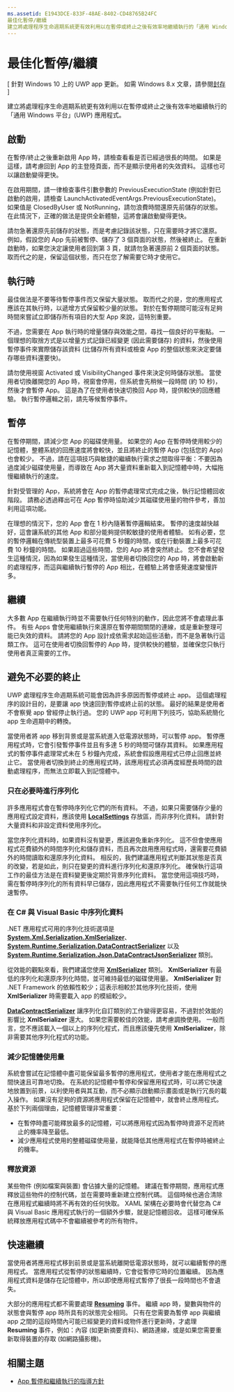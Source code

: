 ```yaml
---
ms.assetid: E1943DCE-833F-48AE-8402-CD48765B24FC
最佳化暫停/繼續
建立將處理程序生命週期系統更有效利用以在暫停或終止之後有效率地繼續執行的「通用 Windows 平台」(UWP) 應用程式。
---
```

# 最佳化暫停/繼續

\[ 針對 Windows 10 上的 UWP app 更新。 如需 Windows 8.x 文章，請參閱[封存](http://go.microsoft.com/fwlink/p/?linkid=619132) \]

建立將處理程序生命週期系統更有效利用以在暫停或終止之後有效率地繼續執行的「通用 Windows 平台」(UWP) 應用程式。

## 啟動

在暫停/終止之後重新啟用 App 時，請檢查看看是否已經過很長的時間。 如果是這樣，請考慮回到 App 的主登陸頁面，而不是顯示使用者的失效資料。 這樣也可以讓啟動變得更快。

在啟用期間，請一律檢查事件引數參數的 PreviousExecutionState (例如針對已啟動的啟用，請檢查 LaunchActivatedEventArgs.PreviousExecutionState)。 如果值是 ClosedByUser 或 NotRunning，請勿浪費時間還原先前儲存的狀態。 在此情況下，正確的做法是提供全新體驗，這將會讓啟動變得更快。

請勿急著還原先前儲存的狀態，而是考慮記錄該狀態，只在需要時才將它還原。 例如，假設您的 App 先前被暫停、儲存了 3 個頁面的狀態，然後被終止。 在重新啟動時，如果您決定讓使用者回到第 3 頁，就請勿急著還原前 2 個頁面的狀態。 取而代之的是，保留這個狀態，而只在您了解需要它時才使用它。

## 執行時

最佳做法是不要等待暫停事件而又保留大量狀態。 取而代之的是，您的應用程式應該在其執行時，以遞增方式保留較少量的狀態。 對於在暫停期間可能沒有足夠時間來嘗試立即儲存所有項目的大型 App 來說，這特別重要。

不過，您需要在 App 執行時的增量儲存與效能之間，尋找一個良好的平衡點。 一個理想的取捨方式是以增量方式記錄已經變更 (因此需要儲存) 的資料，然後使用暫停事件來實際儲存該資料 (比儲存所有資料或檢查 App 的整個狀態來決定要儲存哪些資料還要快)。

請勿使用視窗 Activated 或 VisibilityChanged 事件來決定何時儲存狀態。 當使用者切換離開您的 App 時，視窗會停用，但系統會先稍候一段時間 (約 10 秒)，然後才會暫停 App。 這是為了在使用者快速切換回 App 時，提供較快的回應體驗。 執行暫停邏輯之前，請先等候暫停事件。

## 暫停

在暫停期間，請減少您 App 的磁碟使用量。 如果您的 App 在暫停時使用較少的記憶體，整體系統的回應速度將會較快，並且將終止的暫停 App (包括您的 App) 也會較少。 不過，請在這項技巧與敏捷的繼續執行需求之間取得平衡：不要因為過度減少磁碟使用量，而導致在 App 將大量資料重新載入到記憶體中時，大幅拖慢繼續執行的速度。

針對受管理的 App，系統將會在 App 的暫停處理常式完成之後，執行記憶體回收階段。 請務必透過釋出可在 App 暫停時協助減少其磁碟使用量的物件參考，善加利用這項功能。

在理想的情況下，您的 App 會在 1 秒內隨著暫停邏輯結束。 暫停的速度越快越好，這會讓系統的其他 App 和部分能夠提供較敏捷的使用者體驗。 如有必要，您的暫停邏輯在傳統型裝置上最多可花費 5 秒鐘的時間，或在行動裝置上最多可花費 10 秒鐘的時間。 如果超過這些時間，您的 App 將會突然終止。 您不會希望發生這種情況，因為如果發生這種情況，當使用者切換回您的 App 時，將會啟動新的處理程序，而這與繼續執行暫停的 App 相比，在體驗上將會感覺速度變慢許多。

## 繼續

大多數 App 在繼續執行時並不需要執行任何特別的動作，因此您將不會處理此事件。 有些 Apps 會使用繼續執行來還原在暫停期間關閉的連線，或是重新整理可能已失效的資料。 請將您的 App 設計成依需求起始這些活動，而不是急著執行這類工作。 這可在使用者切換回暫停的 App 時，提供較快的體驗，並確保您只執行使用者真正需要的工作。

## 避免不必要的終止

UWP 處理程序生命週期系統可能會因為許多原因而暫停或終止 app。 這個處理程序的設計目的，是要讓 app 快速回到暫停或終止前的狀態。 最好的結果是使用者不會察覺 app 曾經停止執行過。 您的 UWP app 可利用下列技巧，協助系統簡化 app 生命週期中的轉換。

當使用者將 app 移到背景或是當系統進入低電源狀態時，可以暫停 app。 暫停應用程式時，它會引發暫停事件並且有多達 5 秒的時間可儲存其資料。 如果應用程式的暫停事件處理常式未在 5 秒鐘內完成，系統會假設應用程式已停止回應並終止它。 當使用者切換到終止的應用程式時，該應用程式必須再度經歷長時間的啟動處理程序，而無法立即載入到記憶體中。

### 只在必要時進行序列化

許多應用程式會在暫停時序列化它們的所有資料。 不過，如果只需要儲存少量的應用程式設定資料，應該使用 [**LocalSettings**](https://msdn.microsoft.com/library/windows/apps/BR241622) 存放區，而非序列化資料。 請針對大量資料和非設定資料使用序列化。

當您序列化資料時，如果資料沒有變更，應該避免重新序列化。 這不但會使應用程式花費額外的時間序列化和儲存資料，而且再次啟用應用程式時，還需要花費額外的時間讀取和還原序列化資料。 相反的，我們建議應用程式判斷其狀態是否真的改變，若是如此，則只在變更的資料進行序列化和還原序列化。 確保執行這項工作的最佳方法是在資料變更後定期於背景序列化資料。 當您使用這項技巧時，需在暫停時序列化的所有資料早已儲存，因此應用程式不需要執行任何工作就能快速暫停。

### 在 C# 與 Visual Basic 中序列化資料

.NET 應用程式可用的序列化技術選項是 [**System.Xml.Serialization.XmlSerializer**](https://msdn.microsoft.com/en-us/library/windows/apps/xaml/system.xml.serialization.xmlserializer.aspx)、[**System.Runtime.Serialization.DataContractSerializer**](https://msdn.microsoft.com/en-us/library/windows/apps/xaml/system.runtime.serialization.datacontractserializer.aspx) 以及 [**System.Runtime.Serialization.Json.DataContractJsonSerializer**](https://msdn.microsoft.com/en-us/library/windows/apps/xaml/system.runtime.serialization.json.datacontractjsonserializer.aspx) 類別。

從效能的觀點來看，我們建議您使用 [**XmlSerializer**](https://msdn.microsoft.com/en-us/library/windows/apps/xaml/system.xml.serialization.xmlserializer.aspx) 類別。 **XmlSerializer** 有最低的序列化和還原序列化時間，並可維持最低的磁碟使用量。 **XmlSerializer** 對 .NET Framework 的依賴性較少；這表示相較於其他序列化技術，使用 **XmlSerializer** 時需要載入 app 的模組較少。

[
            **DataContractSerializer**](https://msdn.microsoft.com/en-us/library/windows/apps/xaml/system.runtime.serialization.datacontractserializer.aspx) 讓序列化自訂類別的工作變得更容易，不過對於效能的影響比 **XmlSerializer** 還大。 如果您需要較佳的效能，請考慮調換使用。 一般而言，您不應該載入一個以上的序列化程式，而且應該優先使用 **XmlSerializer**，除非需要其他序列化程式的功能。

### 減少記憶體使用量

系統會嘗試在記憶體中盡可能保留最多暫停的應用程式，使用者才能在應用程式之間快速且可靠地切換。 在系統的記憶體中暫停和保留應用程式時，可以將它快速地放置到前景，以利使用者與其互動，而不必顯示啟動顯示畫面或是執行冗長的載入操作。 如果沒有足夠的資源將應用程式保留在記憶體中，就會終止應用程式。 基於下列兩個理由，記憶體管理非常重要：

-   在暫停時盡可能釋放最多的記憶體，可以將應用程式因為暫停時資源不足而終止的機率降至最低。
-   減少應用程式使用的整體磁碟使用量，就能降低其他應用程式在暫停時被終止的機率。

### 釋放資源

某些物件 (例如檔案與裝置) 會佔據大量的記憶體。 建議在暫停期間，應用程式應釋放這些物件的控制代碼，並在需要時重新建立控制代碼。 這個時候也適合清除在應用程式繼續時將不再有效的任何快取。 XAML 架構在必要時會代替您為 C# 與 Visual Basic 應用程式執行的一個額外步驟，就是記憶體回收。 這樣可確保系統釋放應用程式碼中不會繼續被參考的所有物件。

## 快速繼續

當使用者將應用程式移到前景或是當系統離開低電源狀態時，就可以繼續暫停的應用程式。 當應用程式從暫停的狀態繼續時，它會從暫停它時的位置繼續。 因為應用程式資料是儲存在記憶體中，所以即使應用程式暫停了很長一段時間也不會遺失。

大部分的應用程式都不需要處理 [**Resuming**](https://msdn.microsoft.com/library/windows/apps/BR205859) 事件。 繼續 app 時，變數與物件的狀態會與暫停 app 時所具有的狀態完全相同。 只有在您需要為暫停 app 與繼續 app 之間的這段時間內可能已經變更的資料或物件進行更新時，才處理 **Resuming** 事件，例如：內容 (如更新摘要資料)、網路連線，或是如果您需要重新取得裝置的存取 (如網路攝影機)。

## 相關主題

* [App 暫停和繼續執行的指導方針](https://msdn.microsoft.com/library/windows/apps/Hh465088)
 

 






<!--HONumber=Mar16_HO1-->


